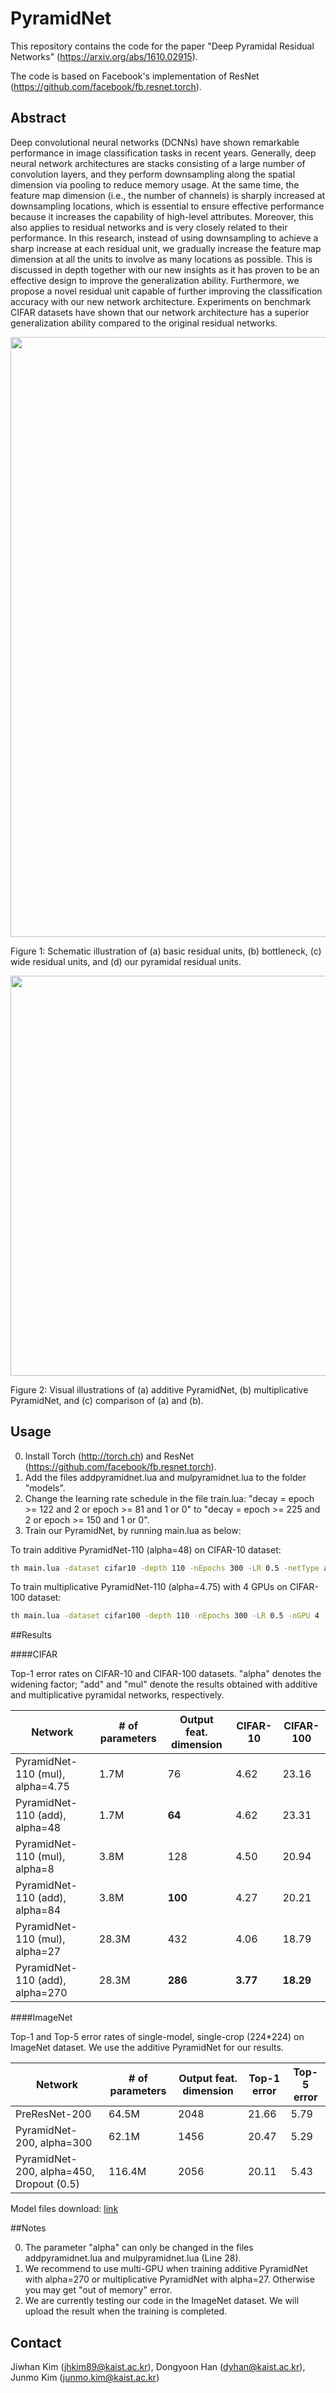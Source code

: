 # PyramidNet
This repository contains the code for the paper "Deep Pyramidal Residual Networks" (https://arxiv.org/abs/1610.02915). 


The code is based on Facebook's implementation of ResNet (https://github.com/facebook/fb.resnet.torch).

## Abstract
 Deep convolutional neural networks (DCNNs) have shown remarkable performance in image classification tasks in recent years. Generally, deep neural network architectures are stacks consisting of a large number of convolution layers, and they perform downsampling along the spatial dimension via pooling to reduce memory usage. At the same time, the feature map dimension (i.e., the number of channels) is sharply increased at downsampling locations, which is essential to ensure effective performance because it increases the capability of high-level attributes. Moreover, this also applies to residual networks and is very closely related to their performance. In this research, instead of using downsampling to achieve a sharp increase at each residual unit, we gradually increase the feature map dimension at all the units to involve as many locations as possible. This is discussed in depth together with our new insights as it has proven to be an effective design to improve the generalization ability. Furthermore, we propose a novel residual unit capable of further improving the classification accuracy with our new network architecture. Experiments on benchmark CIFAR datasets have shown that our network architecture has a superior generalization ability compared to the original residual networks.

<img src="https://cloud.githubusercontent.com/assets/22743125/19235579/7e7e33c6-8f2d-11e6-9397-1b505688e92a.png" width="960">

Figure 1: Schematic illustration of (a) basic residual units, (b) bottleneck, (c) wide residual units, and (d) our pyramidal residual units. 

<img src="https://cloud.githubusercontent.com/assets/22743125/19235610/bb3d5fd0-8f2d-11e6-84bd-46c9b7a4797a.png" width="640">

Figure 2: Visual illustrations of (a) additive PyramidNet, (b) multiplicative PyramidNet, and (c) comparison of (a) and (b).

## Usage

0. Install Torch (http://torch.ch) and ResNet (https://github.com/facebook/fb.resnet.torch).
1. Add the files addpyramidnet.lua and mulpyramidnet.lua to the folder "models".
2. Change the learning rate schedule in the file train.lua: "decay = epoch >= 122 and 2 or epoch >= 81 and 1 or 0" to "decay = epoch >= 225 and 2 or epoch >= 150 and 1 or 0".
3. Train our PyramidNet, by running main.lua as below:

To train additive PyramidNet-110 (alpha=48) on CIFAR-10 dataset:
```bash
th main.lua -dataset cifar10 -depth 110 -nEpochs 300 -LR 0.5 -netType addpyramidnet -batchSize 128 -shareGradInput true
```
To train multiplicative PyramidNet-110 (alpha=4.75) with 4 GPUs on CIFAR-100 dataset:
```bash
th main.lua -dataset cifar100 -depth 110 -nEpochs 300 -LR 0.5 -nGPU 4 -nThreads 8 -netType mulpyramidnet -batchSize 128 -shareGradInput true
```

##Results

####CIFAR

Top-1 error rates on CIFAR-10 and CIFAR-100 datasets.  "alpha" denotes the widening factor; "add" and "mul" denote the results obtained with additive and multiplicative pyramidal networks, respectively.

| Network                           | # of parameters | Output feat. dimension | CIFAR-10    |  CIFAR-100  |
| --------------------------------- | --------------- | ---------------------- | ----------- | ----------- |
| PyramidNet-110 (mul), alpha=4.75  | 1.7M            |  76                    | 4.62        | 23.16       |
| PyramidNet-110 (add), alpha=48    | 1.7M            |  **64**                | 4.62        | 23.31       |
| PyramidNet-110 (mul), alpha=8     | 3.8M            |  128                   | 4.50        | 20.94       |
| PyramidNet-110 (add), alpha=84    | 3.8M            |  **100**               | 4.27        | 20.21       |
| PyramidNet-110 (mul), alpha=27    | 28.3M           |  432                   | 4.06        | 18.79       |
| PyramidNet-110 (add), alpha=270   | 28.3M           |  **286**               | **3.77**    | **18.29**   |

####ImageNet

Top-1 and Top-5 error rates of single-model, single-crop (224*224) on ImageNet dataset.  We use the additive PyramidNet for our results. 

| Network                                   | # of parameters | Output feat. dimension | Top-1 error | Top-5 error |
| ----------------------------------------- | --------------- | ---------------------- | ----------- | ----------- |
| PreResNet-200                             | 64.5M           |  2048                  | 21.66       | 5.79        |
| PyramidNet-200, alpha=300                 | 62.1M           |  1456                  | 20.47       | 5.29        |
| PyramidNet-200, alpha=450, Dropout (0.5)  | 116.4M          |  2056                  | 20.11       | 5.43        |

Model files download: [link](https://1drv.ms/f/s!AmNvwgeB0n4GsiDFDNJWZkEbajJf)


##Notes

0. The parameter "alpha" can only be changed in the files addpyramidnet.lua and mulpyramidnet.lua (Line 28).
1. We recommend to use multi-GPU when training additive PyramidNet with alpha=270 or multiplicative PyramidNet with alpha=27.  Otherwise you may get "out of memory" error.
2. We are currently testing our code in the ImageNet dataset.  We will upload the result when the training is completed.

## Contact
Jiwhan Kim (jhkim89@kaist.ac.kr),
Dongyoon Han (dyhan@kaist.ac.kr),
Junmo Kim (junmo.kim@kaist.ac.kr)
